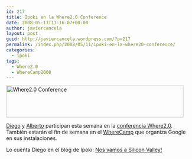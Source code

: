 ```yaml
---
id: 217
title: Ipoki en la Where2.0 Conference
date: 2008-05-11T11:16:07+00:00
author: javiercancela
layout: post
guid: http://javiercancela.wordpress.com/?p=217
permalink: /index.php/2008/05/11/ipoki-en-la-where20-conference/
categories:
  - ipoki
tags:
  - Where2.0
  - WhereCamp2008
---
```

[<img class="alignnone size-full wp-image-219" src="http://localhost/wp-content/uploads/2008/05/728x90.jpg" alt="Where2.0 Conference" width="480" height="86" srcset="http://localhost/wp-content/uploads/2008/05/728x90.jpg 480w, http://localhost/wp-content/uploads/2008/05/728x90-300x54.jpg 300w" sizes="(max-width: 480px) 100vw, 480px" />](http://en.oreilly.com/where2008/public/schedule/detail/1577) [](http://localhost/wp-content/uploads/2008/05/728x90.jpg)

[Diego](http://www.ipoki.com/maps/diego "Mapa de Diego") y [Alberto](http://www.ipoki.com/maps/aandresl "Mapa de Alberto") participan esta semana en la [conferencia Where2.0](http://en.oreilly.com/where2008/public/schedule/detail/1577 "Where2.0"). También estarán el fin de semana en el [WhereCamp](http://wherecamp.pbwiki.com/WhereCamp2008 "WhereCamp") que organiza Google en sus instalaciones.

Lo cuenta Diego en el blog de Ipoki: [Nos vamos a Silicon Valley!](http://blogs.ipoki.com/es/2008/05/09/nos-vamos-a-silicon-valley/ "Nos vamos a Silicon Valley!")